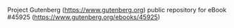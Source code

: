 Project Gutenberg (https://www.gutenberg.org) public repository for eBook #45925 (https://www.gutenberg.org/ebooks/45925)
